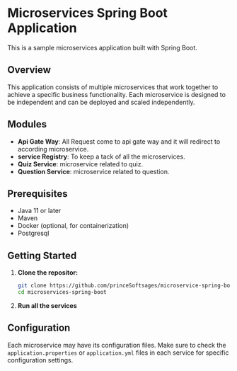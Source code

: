 # Microservices Spring Boot Application

This is a sample microservices application built with Spring Boot.

## Overview

This application consists of multiple microservices that work together to achieve a specific business functionality. Each microservice is designed to be independent and can be deployed and scaled independently.

## Modules

- **Api Gate Way**: All Request come to api gate way and it will redirect to according microservice.
- **service Registry**: To keep a tack of all the microservices.
- **Quiz Service**: microservice related to quiz.
- **Question Service**: microservice related to question.

## Prerequisites

- Java 11 or later
- Maven
- Docker (optional, for containerization)
- Postgresql

## Getting Started

1. **Clone the repositor:**

    ```bash
    git clone https://github.com/princeSoftsages/microservice-spring-boot.git
    cd microservices-spring-boot
    ```
2. **Run all the services**


## Configuration

Each microservice may have its configuration files. Make sure to check the `application.properties` or `application.yml` files in each service for specific configuration settings.

